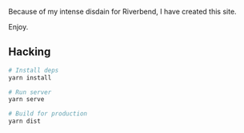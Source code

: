 Because of my intense disdain for Riverbend, I have created this site.

Enjoy.

## Hacking

```bash
# Install deps
yarn install

# Run server
yarn serve

# Build for production
yarn dist
```
